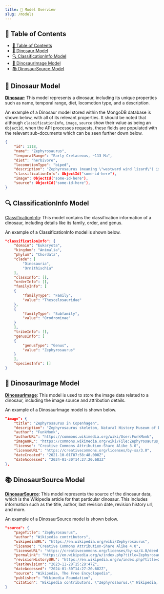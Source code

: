 ```yaml
---
title: 🧩 Model Overview
slug: /models
---
```


## 📖 Table of Contents

-   [📖 Table of Contents](#-table-of-contents)
-   [🦖 Dinosaur Model](#-dinosaur-model)
-   [🔍 ClassificationInfo Model](#-classificationinfo-model)
-   [📸 DinosaurImage Model](#-dinosaurimage-model)
-   [📚 DinosaurSource Model](#-dinosaursource-model)

## 🦖 Dinosaur Model

[**Dinosaur**](https://github.com/vikiru/restasaurus/blob/main/app/models/Dinosaur.js): This model represents a dinosaur, including its unique properties such as name, temporal range, diet, locomotion type, and a description.

An example of a Dinosaur model stored within the MongoDB database is shown below, with all of its relevant properties. It should
be noted that although `classificationInfo`, `image`, `source` show their value as being an `ObjectId`, when the API processes
requests, these fields are populated with the relevant sub-documents which can be seen further down below.

```json
{
    "id": 1118,
    "name": "Zephyrosaurus",
    "temporalRange": "Early Cretaceous, ~113 Ma",
    "diet": "herbivore",
    "locomotionType": "biped",
    "description": "Zephyrosaurus (meaning \"westward wind lizard\") is a genus of orodromine ornithischian dinosaur. It is based on a partial skull and postcranial fragments discovered in the Aptian-Albian-age Lower Cretaceous Cloverly Formation of Carbon County, Montana, USA.  New remains are under description, and tracks from Maryland and Virginia, also in the US, have been attributed to animals similar to Zephyrosaurus. It lived approximately 113 mya.",
    "classificationInfo": ObjectId("some-id-here"),
    "image": ObjectId("some-id-here"),
    "source": ObjectId("some-id-here"),
}
```

## 🔍 ClassificationInfo Model

[ClassificationInfo](https://github.com/vikiru/restasaurus/blob/main/app/models/ClassificationInfo.js/): This model contains the classification information of a dinosaur, including details like its family, order, and genus.

An example of a ClassificationInfo model is shown below.

```json
"classificationInfo": {
    "domain": "Eukaryota",
    "kingdom": "Animalia",
    "phylum": "Chordata",
    "clade": [
        "Dinosauria",
        "Ornithischia"
    ],
    "classInfo": [],
    "orderInfo": [],
    "familyInfo": [
    {
        "familyType": "Family",
        "value": "Thescelosauridae"
    },
    {
        "familyType": "Subfamily",
        "value": "Orodrominae"
    }
    ],
    "tribeInfo": [],
    "genusInfo": [
    {
        "genusType": "Genus",
        "value": "Zephyrosaurus"
    }
    ],
    "speciesInfo": []
}
```

## 📸 DinosaurImage Model

[**DinosaurImage**](https://github.com/vikiru/restasaurus/blob/main/app/models/DinosaurImage.js): This model is used to store the image data related to a dinosaur, including the image source and attribution details.

An example of a DinosaurImage model is shown below.

```json
"image": {
    "title": "Zephyrosaurus in Copenhagen",
    "description": "Zephyrosaurus skeleton, Natural History Museum of Denmark, Copenhagen.",
    "author": "FunkMonk",
    "authorURL": "https://commons.wikimedia.org/wiki/User:FunkMonk",
    "imageURL": "https://commons.wikimedia.org/wiki/File:Zephyrosaurus_in_Copenhagen.jpg",
    "license": "Creative Commons Attribution-Share Alike 3.0",
    "licenseURL": "https://creativecommons.org/licenses/by-sa/3.0",
    "dateCreated": "2021-10-01T07:58:48.000Z",
    "dateAccessed": "2024-01-30T14:27:20.683Z"
},
```

## 📚 DinosaurSource Model

[**DinosaurSource**](https://github.com/vikiru/restasaurus/blob/main/app/models/DinosaurSource.js): This model represents the source of the dinosaur data, which is the Wikipedia article for that particular dinosaur. This includes information such as the title, author, last revision date, revision history url, and more.

An example of a DinosaurSource model is shown below.

```json
"source": {
    "pageTitle": "Zephyrosaurus",
    "author": "Wikipedia contributors",
    "wikipediaURL": "https://en.wikipedia.org/wiki/Zephyrosaurus",
    "license": "Creative Commons Attribution-Share Alike 4.0",
    "licenseURL": "https://creativecommons.org/licenses/by-sa/4.0/deed.en",
    "permalink": "https://en.wikipedia.org/w/index.php?title=Zephyrosaurus&oldid=1187326953",
    "revisionHistoryURL": "https://en.wikipedia.org/w/index.php?title=Zephyrosaurus&action=history",
    "lastRevision": "2023-11-28T15:28:47Z",
    "dateAccessed": "2024-01-30T14:27:20.682Z",
    "source": "Wikipedia, The Free Encyclopedia",
    "publisher": "Wikimedia Foundation",
    "citation": "Wikipedia contributors. \"Zephyrosaurus.\" Wikipedia, The Free Encyclopedia. Wikimedia Foundation, 28 Nov 2023. Web. 30 Jan 2024."
}
```
